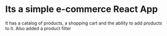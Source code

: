 # Its a simple e-commerce React App 


It has a catalog of products, a shopping cart and the ability to add products to it. Also added a product filter
